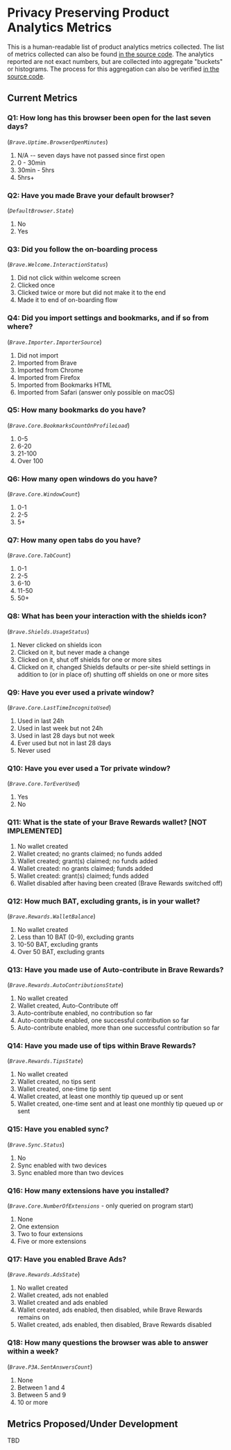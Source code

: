 # Privacy Preserving Product Analytics Metrics

This is a human-readable list of product analytics metrics collected.
The list of metrics collected can also be found [in the source
code](https://github.com/brave/brave-core/blob/9e7f5047afd7fdbb25aa884005918382f381578d/components/p3a/brave_p3a_service.cc#L49).
The analytics reported are not exact numbers, but are collected into aggregate
"buckets" or histograms. The process for this aggregation can also be verified [in
the source code](https://github.com/brave/brave-core/blob/cbfc3c2abceabf14e3528a558b7e0aa7378bb1c1/components/p3a/brave_histogram_rewrite.cc#L24).

## Current Metrics

### Q1: How long has this browser been open for the last seven days?
(_`Brave.Uptime.BrowserOpenMinutes`_)
1. N/A -- seven days have not passed since first open
2. 0 - 30min
3. 30min - 5hrs
4. 5hrs+

### Q2: Have you made Brave your default browser?
(_`DefaultBrowser.State`_)
1. No
2. Yes

### Q3: Did you follow the on-boarding process
(_`Brave.Welcome.InteractionStatus`_)
1. Did not click within welcome screen
2. Clicked once 
3. Clicked twice or more but did not make it to the end
4. Made it to end of on-boarding flow

### Q4: Did you import settings and bookmarks, and if so from where?
(_`Brave.Importer.ImporterSource`_)
1. Did not import
2. Imported from Brave
3. Imported from Chrome
4. Imported from Firefox
5. Imported from Bookmarks HTML
6. Imported from Safari (answer only possible on macOS)

### Q5: How many bookmarks do you have?
(_`Brave.Core.BookmarksCountOnProfileLoad`_)
1. 0-5
2. 6-20
3. 21-100
4. Over 100

### Q6: How many open windows do you have?
(_`Brave.Core.WindowCount`_)
1. 0-1
2. 2-5
3. 5+

### Q7: How many open tabs do you have?
(_`Brave.Core.TabCount`_)
1. 0-1
2. 2-5
3. 6-10
4. 11-50
5. 50+

### Q8: What has been your interaction with the shields icon?
(_`Brave.Shields.UsageStatus`_)
1. Never clicked on shields icon
2. Clicked on it, but never made a change
3. Clicked on it, shut off shields for one or more sites
4. Clicked on it, changed Shields defaults or per-site shield settings in addition to (or in place of) shutting off shields on one or more sites

### Q9: Have you ever used a private window?
(_`Brave.Core.LastTimeIncognitoUsed`_)
1. Used in last 24h
2. Used in last week but not 24h
3. Used in last 28 days but not week
4. Ever used but not in last 28 days
5. Never used

### Q10: Have you ever used a Tor private window?
(_`Brave.Core.TorEverUsed`_)
1. Yes
2. No

### Q11: What is the state of your Brave Rewards wallet? [NOT IMPLEMENTED]
1. No wallet created
2. Wallet created; no grants claimed; no funds added
3. Wallet created; grant(s) claimed; no funds added
4. Wallet created: no grants claimed; funds added
5. Wallet created: grant(s) claimed; funds added
6. Wallet disabled after having been created (Brave Rewards switched off)

### Q12: How much BAT, excluding grants, is in your wallet?
(_`Brave.Rewards.WalletBalance`_)
1. No wallet created
2. Less than 10 BAT (0-9), excluding grants
3. 10-50 BAT, excluding grants
4. Over 50 BAT, excluding grants

### Q13: Have you made use of Auto-contribute in Brave Rewards?
(_`Brave.Rewards.AutoContributionsState`_)
1. No wallet created
2. Wallet created, Auto-Contribute off
2. Auto-contribute enabled, no contribution so far
3. Auto-contribute enabled, one successful contribution so far
4. Auto-contribute enabled, more than one successful contribution so far

### Q14: Have you made use of tips within Brave Rewards?
(_`Brave.Rewards.TipsState`_)
1. No wallet created
2. Wallet created, no tips sent
3. Wallet created, one-time tip sent
4. Wallet created, at least one monthly tip queued up or sent
5. Wallet created, one-time sent and at least one monthly tip queued up or sent

### Q15: Have you enabled sync?
(_`Brave.Sync.Status`_)
1. No
2. Sync enabled with two devices
3. Sync enabled more than two devices

### Q16: How many extensions have you installed?
(_`Brave.Core.NumberOfExtensions`_ - only queried on program start)
1. None
2. One extension
3. Two to four extensions
4. Five or more extensions

### Q17: Have you enabled Brave Ads?
(_`Brave.Rewards.AdsState`_)
1. No wallet created
2. Wallet created, ads not enabled
3. Wallet created and ads enabled 
4. Wallet created, ads enabled, then disabled, while Brave Rewards remains on
5. Wallet created, ads enabled, then disabled, Brave Rewards disabled

### Q18: How many questions the browser was able to answer within a week?
(_`Brave.P3A.SentAnswersCount`_)
1. None
2. Between 1 and 4
3. Between 5 and 9
4. 10 or more


## Metrics Proposed/Under Development
TBD